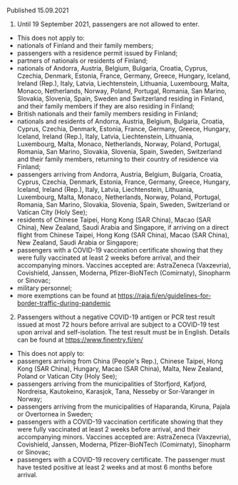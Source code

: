 Published 15.09.2021
1. Until 19 September 2021, passengers are not allowed to enter.
- This does not apply to:
- nationals of Finland and their family members;
- passengers with a residence permit issued by Finland;
- partners of nationals or residents of Finland;
- nationals of Andorra, Austria, Belgium, Bulgaria, Croatia, Cyprus, Czechia, Denmark, Estonia, France, Germany, Greece, Hungary, Iceland, Ireland (Rep.), Italy, Latvia, Liechtenstein, Lithuania, Luxembourg, Malta, Monaco, Netherlands, Norway, Poland, Portugal, Romania, San Marino, Slovakia, Slovenia, Spain, Sweden and Switzerland residing in Finland, and their family members if they are also residing in Finland;
- British nationals and their family members residing in Finland;
- nationals and residents of Andorra, Austria, Belgium, Bulgaria, Croatia, Cyprus, Czechia, Denmark, Estonia, France, Germany, Greece, Hungary, Iceland, Ireland (Rep.), Italy, Latvia, Liechtenstein, Lithuania, Luxembourg, Malta, Monaco, Netherlands, Norway, Poland, Portugal, Romania, San Marino, Slovakia, Slovenia, Spain, Sweden, Switzerland and their family members, returning to their country of residence via Finland;
- passengers arriving from Andorra, Austria, Belgium, Bulgaria, Croatia, Cyprus, Czechia, Denmark, Estonia, France, Germany, Greece, Hungary, Iceland, Ireland (Rep.), Italy, Latvia, Liechtenstein, Lithuania, Luxembourg, Malta, Monaco, Netherlands, Norway, Poland, Portugal, Romania, San Marino, Slovakia, Slovenia, Spain, Sweden, Switzerland or Vatican City (Holy See);
- residents of Chinese Taipei, Hong Kong (SAR China), Macao (SAR China), New Zealand, Saudi Arabia and Singapore, if arriving on a direct flight from Chinese Taipei, Hong Kong (SAR China), Macao (SAR China), New Zealand, Saudi Arabia or Singapore;
- passengers with a COVID-19 vaccination certificate showing that they were fully vaccinated at least 2 weeks before arrival, and their accompanying minors. Vaccines accepted are: AstraZeneca (Vaxzevria), Covishield, Janssen, Moderna, Pfizer-BioNTech (Comirnaty), Sinopharm or Sinovac;
- military personnel;
- more exemptions can be found at <a href="https://raja.fi/en/guidelines-for-border-traffic-during-pandemic">https://raja.fi/en/guidelines-for-border-traffic-during-pandemic</a>
2. Passengers without a negative COVID-19 antigen or PCR test result issued at most 72 hours before arrival are subject to a COVID-19 test upon arrival and self-isolation. The test result must be in English. Details can be found at <a href="https://www.finentry.fi/en/">https://www.finentry.fi/en/</a>
- This does not apply to:
- passengers arriving from China (People's Rep.), Chinese Taipei, Hong Kong (SAR China), Hungary, Macao (SAR China), Malta, New Zealand, Poland or Vatican City (Holy See);
- passengers arriving from the municipalities of Storfjord, Kafjord, Nordreisa, Kautokeino, Karasjok, Tana, Nesseby or Sor-Varanger in Norway;
- passengers arriving from the municipalities of Haparanda, Kiruna, Pajala or Overtornea in Sweden;
- passengers with a COVID-19 vaccination certificate showing that they were fully vaccinated at least 2 weeks before arrival, and their accompanying minors. Vaccines accepted are: AstraZeneca (Vaxzevria), Covishield, Janssen, Moderna, Pfizer-BioNTech (Comirnaty), Sinopharm or Sinovac;
- passengers with a COVID-19 recovery certificate. The passenger must have tested positive at least 2 weeks and at most 6 months before arrival.